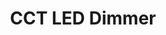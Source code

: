 ---
date_added: 2020-05-05
model: 50208695
vendor: Yphix
title: CCT LED Dimmer
category: light
supports: on/off, brightness, colortemp
zigbeemodel: ['Micro Smart Dimmer']
zb3: true
compatible: [z2m]
z2m: SR-ZG2835RAC
mlink: 
link: https://www.ledlampendirect.nl/yphix-zigbee-led-dimmer-12-24v-geschikt-voor-alle-led-strips.html
---